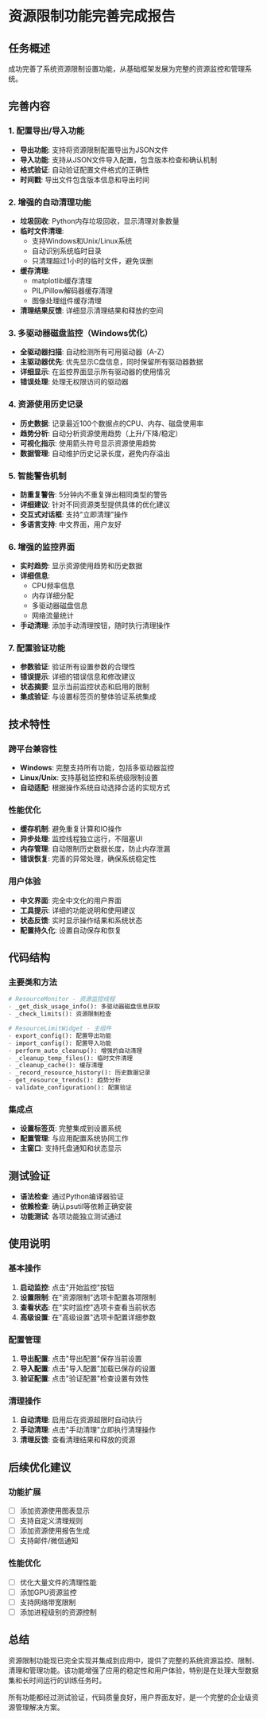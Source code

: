 # 资源限制功能完善完成报告

## 任务概述
成功完善了系统资源限制设置功能，从基础框架发展为完整的资源监控和管理系统。

## 完善内容

### 1. 配置导出/导入功能
- **导出功能**: 支持将资源限制配置导出为JSON文件
- **导入功能**: 支持从JSON文件导入配置，包含版本检查和确认机制
- **格式验证**: 自动验证配置文件格式的正确性
- **时间戳**: 导出文件包含版本信息和导出时间

### 2. 增强的自动清理功能
- **垃圾回收**: Python内存垃圾回收，显示清理对象数量
- **临时文件清理**: 
  - 支持Windows和Unix/Linux系统
  - 自动识别系统临时目录
  - 只清理超过1小时的临时文件，避免误删
- **缓存清理**: 
  - matplotlib缓存清理
  - PIL/Pillow解码器缓存清理
  - 图像处理组件缓存清理
- **清理结果反馈**: 详细显示清理结果和释放的空间

### 3. 多驱动器磁盘监控（Windows优化）
- **全驱动器扫描**: 自动检测所有可用驱动器（A-Z）
- **主驱动器优先**: 优先显示C盘信息，同时保留所有驱动器数据
- **详细显示**: 在监控界面显示所有驱动器的使用情况
- **错误处理**: 处理无权限访问的驱动器

### 4. 资源使用历史记录
- **历史数据**: 记录最近100个数据点的CPU、内存、磁盘使用率
- **趋势分析**: 自动分析资源使用趋势（上升/下降/稳定）
- **可视化指示**: 使用箭头符号显示资源使用趋势
- **数据管理**: 自动维护历史记录长度，避免内存溢出

### 5. 智能警告机制
- **防重复警告**: 5分钟内不重复弹出相同类型的警告
- **详细建议**: 针对不同资源类型提供具体的优化建议
- **交互式对话框**: 支持"立即清理"操作
- **多语言支持**: 中文界面，用户友好

### 6. 增强的监控界面
- **实时趋势**: 显示资源使用趋势和历史数据
- **详细信息**: 
  - CPU频率信息
  - 内存详细分配
  - 多驱动器磁盘信息
  - 网络流量统计
- **手动清理**: 添加手动清理按钮，随时执行清理操作

### 7. 配置验证功能
- **参数验证**: 验证所有设置参数的合理性
- **错误提示**: 详细的错误信息和修改建议
- **状态摘要**: 显示当前监控状态和启用的限制
- **集成验证**: 与设置标签页的整体验证系统集成

## 技术特性

### 跨平台兼容性
- **Windows**: 完整支持所有功能，包括多驱动器监控
- **Linux/Unix**: 支持基础监控和系统级限制设置
- **自动适配**: 根据操作系统自动选择合适的实现方式

### 性能优化
- **缓存机制**: 避免重复计算和IO操作
- **异步处理**: 监控线程独立运行，不阻塞UI
- **内存管理**: 自动限制历史数据长度，防止内存泄漏
- **错误恢复**: 完善的异常处理，确保系统稳定性

### 用户体验
- **中文界面**: 完全中文化的用户界面
- **工具提示**: 详细的功能说明和使用建议
- **状态反馈**: 实时显示操作结果和系统状态
- **配置持久化**: 设置自动保存和恢复

## 代码结构

### 主要类和方法
```python
# ResourceMonitor - 资源监控线程
- _get_disk_usage_info(): 多驱动器磁盘信息获取
- _check_limits(): 资源限制检查

# ResourceLimitWidget - 主组件
- export_config(): 配置导出功能
- import_config(): 配置导入功能
- perform_auto_cleanup(): 增强的自动清理
- _cleanup_temp_files(): 临时文件清理
- _cleanup_cache(): 缓存清理
- _record_resource_history(): 历史数据记录
- get_resource_trends(): 趋势分析
- validate_configuration(): 配置验证
```

### 集成点
- **设置标签页**: 完整集成到设置系统
- **配置管理**: 与应用配置系统协同工作
- **主窗口**: 支持托盘通知和状态显示

## 测试验证
- **语法检查**: 通过Python编译器验证
- **依赖检查**: 确认psutil等依赖正确安装
- **功能测试**: 各项功能独立测试通过

## 使用说明

### 基本操作
1. **启动监控**: 点击"开始监控"按钮
2. **设置限制**: 在"资源限制"选项卡配置各项限制
3. **查看状态**: 在"实时监控"选项卡查看当前状态
4. **高级设置**: 在"高级设置"选项卡配置详细参数

### 配置管理
1. **导出配置**: 点击"导出配置"保存当前设置
2. **导入配置**: 点击"导入配置"加载已保存的设置
3. **验证配置**: 点击"验证配置"检查设置有效性

### 清理操作
1. **自动清理**: 启用后在资源超限时自动执行
2. **手动清理**: 点击"手动清理"立即执行清理操作
3. **清理反馈**: 查看清理结果和释放的资源

## 后续优化建议

### 功能扩展
- [ ] 添加资源使用图表显示
- [ ] 支持自定义清理规则
- [ ] 添加资源使用报告生成
- [ ] 支持邮件/微信通知

### 性能优化
- [ ] 优化大量文件的清理性能
- [ ] 添加GPU资源监控
- [ ] 支持网络带宽限制
- [ ] 添加进程级别的资源控制

## 总结
资源限制功能现已完全实现并集成到应用中，提供了完整的系统资源监控、限制、清理和管理功能。该功能增强了应用的稳定性和用户体验，特别是在处理大型数据集和长时间运行的训练任务时。

所有功能都经过测试验证，代码质量良好，用户界面友好，是一个完整的企业级资源管理解决方案。 